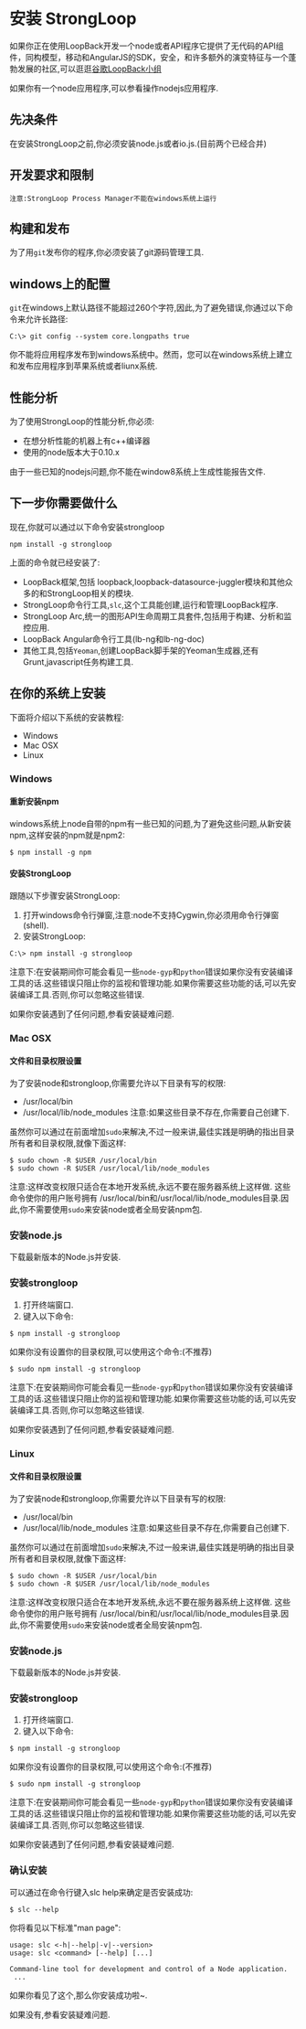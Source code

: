 # 安装 StrongLoop

如果你正在使用LoopBack开发一个node或者API程序它提供了无代码的API组件，同构模型，移动和AngularJS的SDK，安全，和许多额外的演变特征与一个蓬勃发展的社区,可以逛逛[谷歌LoopBack小组](https://groups.google.com/forum/#!forum/loopbackjs)

如果你有一个node应用程序,可以参看操作nodejs应用程序.

## 先决条件
在安装StrongLoop之前,你必须安装node.js或者io.js.(目前两个已经合并)


## 开发要求和限制
`注意:StrongLoop Process Manager不能在windows系统上运行`


## 构建和发布
为了用`git`发布你的程序,你必须安装了git源码管理工具.


## windows上的配置
`git`在windows上默认路径不能超过260个字符,因此,为了避免错误,你通过以下命令来允许长路径:
```shell
C:\> git config --system core.longpaths true
```
你不能将应用程序发布到windows系统中。然而，您可以在windows系统上建立和发布应用程序到苹果系统或者liunx系统.


## 性能分析
为了使用StrongLoop的性能分析,你必须:
* 在想分析性能的机器上有c++编译器
* 使用的node版本大于0.10.x

由于一些已知的nodejs问题,你不能在window8系统上生成性能报告文件.


## 下一步你需要做什么
现在,你就可以通过以下命令安装strongloop
```shell
npm install -g strongloop
```
上面的命令就已经安装了:
* LoopBack框架,包括 loopback,loopback-datasource-juggler模块和其他众多的和StrongLoop相关的模块.
* StrongLoop命令行工具,`slc`,这个工具能创建,运行和管理LoopBack程序.
* StrongLoop Arc,统一的图形API生命周期工具套件,包括用于构建、分析和监控应用.
* LoopBack Angular命令行工具(lb-ng和lb-ng-doc)
* 其他工具,包括`Yeoman`,创建LoopBack脚手架的Yeoman生成器,还有Grunt,javascript任务构建工具.


## 在你的系统上安装
下面将介绍以下系统的安装教程:
* Windows
* Mac OSX
* Linux


### Windows
#### 重新安装npm
windows系统上node自带的npm有一些已知的问题,为了避免这些问题,从新安装npm,这样安装的npm就是npm2:
```shell
$ npm install -g npm
```
#### 安装StrongLoop
跟随以下步骤安装StrongLoop:
1. 打开windows命令行弹窗,注意:node不支持Cygwin,你必须用命令行弹窗(shell).
2. 安装StrongLoop:
```shell
C:\> npm install -g strongloop
```
注意下:在安装期间你可能会看见一些`node-gyp`和`python`错误如果你没有安装编译工具的话.这些错误只阻止你的监视和管理功能.如果你需要这些功能的话,可以先安装编译工具.否则,你可以忽略这些错误.

如果你安装遇到了任何问题,参看安装疑难问题.


### Mac OSX
#### 文件和目录权限设置
为了安装node和strongloop,你需要允许以下目录有写的权限:
* /usr/local/bin 
* /usr/local/lib/node_modules
注意:如果这些目录不存在,你需要自己创建下.

虽然你可以通过在前面增加`sudo`来解决,不过一般来讲,最佳实践是明确的指出目录所有者和目录权限,就像下面这样:
```shell
$ sudo chown -R $USER /usr/local/bin
$ sudo chown -R $USER /usr/local/lib/node_modules
```
注意:这样改变权限只适合在本地开发系统,永远不要在服务器系统上这样做.
这些命令使你的用户账号拥有 /usr/local/bin和/usr/local/lib/node_modules目录.因此,你不需要使用`sudo`来安装node或者全局安装npm包.


### 安装node.js
下载最新版本的Node.js并安装.

### 安装strongloop
1. 打开终端窗口.
2. 键入以下命令:
```shell
$ npm install -g strongloop
```
如果你没有设置你的目录权限,可以使用这个命令:(不推荐)
```shell
$ sudo npm install -g strongloop
```
注意下:在安装期间你可能会看见一些`node-gyp`和`python`错误如果你没有安装编译工具的话.这些错误只阻止你的监视和管理功能.如果你需要这些功能的话,可以先安装编译工具.否则,你可以忽略这些错误.

如果你安装遇到了任何问题,参看安装疑难问题.


### Linux
#### 文件和目录权限设置
为了安装node和strongloop,你需要允许以下目录有写的权限:
* /usr/local/bin 
* /usr/local/lib/node_modules
注意:如果这些目录不存在,你需要自己创建下.

虽然你可以通过在前面增加`sudo`来解决,不过一般来讲,最佳实践是明确的指出目录所有者和目录权限,就像下面这样:
```shell
$ sudo chown -R $USER /usr/local/bin
$ sudo chown -R $USER /usr/local/lib/node_modules
```
注意:这样改变权限只适合在本地开发系统,永远不要在服务器系统上这样做.
这些命令使你的用户账号拥有 /usr/local/bin和/usr/local/lib/node_modules目录.因此,你不需要使用`sudo`来安装node或者全局安装npm包.


### 安装node.js
下载最新版本的Node.js并安装.

### 安装strongloop
1. 打开终端窗口.
2. 键入以下命令:
```shell
$ npm install -g strongloop
```
如果你没有设置你的目录权限,可以使用这个命令:(不推荐)
```shell
$ sudo npm install -g strongloop
```
注意下:在安装期间你可能会看见一些`node-gyp`和`python`错误如果你没有安装编译工具的话.这些错误只阻止你的监视和管理功能.如果你需要这些功能的话,可以先安装编译工具.否则,你可以忽略这些错误.

如果你安装遇到了任何问题,参看安装疑难问题.


### 确认安装
可以通过在命令行键入slc help来确定是否安装成功:
```shell
$ slc --help
```
你将看见以下标准"man page":
```shell
usage: slc <-h|--help|-v|--version>
usage: slc <command> [--help] [...]
 
Command-line tool for development and control of a Node application.
 ...
```
如果你看见了这个,那么你安装成功啦~.

如果没有,参看安装疑难问题.